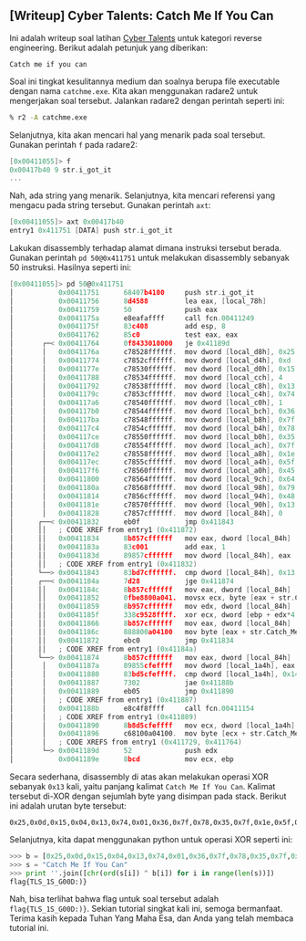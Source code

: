 ## [Writeup] Cyber Talents: Catch Me If You Can

Ini adalah writeup soal latihan [Cyber Talents](https://cybertalents.com/challenges/malware/catch-me) untuk kategori reverse engineering. Berikut adalah petunjuk yang diberikan:

```
Catch me if you can
```

Soal ini tingkat kesulitannya medium dan soalnya berupa file executable dengan nama `catchme.exe`. Kita akan menggunakan radare2 untuk mengerjakan soal tersebut. Jalankan radare2 dengan perintah seperti ini:

```bash
% r2 -A catchme.exe
```

Selanjutnya, kita akan mencari hal yang menarik pada soal tersebut. Gunakan perintah `f` pada radare2:

```C
[0x00411055]> f
0x00417b40 9 str.i_got_it
...
```

Nah, ada string yang menarik. Selanjutnya, kita mencari referensi yang mengacu pada string tersebut. Gunakan perintah `axt`:

```C
[0x00411055]> axt 0x00417b40
entry1 0x411751 [DATA] push str.i_got_it
```

Lakukan disassembly terhadap alamat dimana instruksi tersebut berada. Gunakan perintah `pd 50@0x411751` untuk melakukan disassembly sebanyak 50 instruksi. Hasilnya seperti ini:

```C
[0x00411055]> pd 50@0x411751
│           0x00411751      68407b4100     push str.i_got_it                               ; 0x417b40 ; "i_got_it"
│           0x00411756      8d4588         lea eax, [local_78h]
│           0x00411759      50             push eax
│           0x0041175a      e8eafaffff     call fcn.00411249
│           0x0041175f      83c408         add esp, 8
│           0x00411762      85c0           test eax, eax
│       ┌─< 0x00411764      0f8433010000   je 0x41189d
│       │   0x0041176a      c78528ffffff.  mov dword [local_d8h], 0x25                     ; '%' ; 37
│       │   0x00411774      c7852cffffff.  mov dword [local_d4h], 0xd                      ; 13
│       │   0x0041177e      c78530ffffff.  mov dword [local_d0h], 0x15                     ; 21
│       │   0x00411788      c78534ffffff.  mov dword [local_cch], 4
│       │   0x00411792      c78538ffffff.  mov dword [local_c8h], 0x13                     ; 19
│       │   0x0041179c      c7853cffffff.  mov dword [local_c4h], 0x74                     ; 't' ; 116
│       │   0x004117a6      c78540ffffff.  mov dword [local_c0h], 1
│       │   0x004117b0      c78544ffffff.  mov dword [local_bch], 0x36                     ; '6' ; 54
│       │   0x004117ba      c78548ffffff.  mov dword [local_b8h], 0x7f                     ; 127
│       │   0x004117c4      c7854cffffff.  mov dword [local_b4h], 0x78                     ; 'x' ; 120
│       │   0x004117ce      c78550ffffff.  mov dword [local_b0h], 0x35                     ; '5' ; 53
│       │   0x004117d8      c78554ffffff.  mov dword [local_ach], 0x7f                     ; 127
│       │   0x004117e2      c78558ffffff.  mov dword [local_a8h], 0x1e                     ; 30
│       │   0x004117ec      c7855cffffff.  mov dword [local_a4h], 0x5f                     ; '_' ; 95
│       │   0x004117f6      c78560ffffff.  mov dword [local_a0h], 0x45                     ; 'E' ; 69
│       │   0x00411800      c78564ffffff.  mov dword [local_9ch], 0x64                     ; 'd' ; 100
│       │   0x0041180a      c78568ffffff.  mov dword [local_98h], 0x79                     ; 'y' ; 121
│       │   0x00411814      c7856cffffff.  mov dword [local_94h], 0x48                     ; 'H' ; 72
│       │   0x0041181e      c78570ffffff.  mov dword [local_90h], 0x13                     ; 19
│       │   0x00411828      c7857cffffff.  mov dword [local_84h], 0                        ; local_84h = 0
│      ┌──< 0x00411832      eb0f           jmp 0x411843                                    ; lompat ke 0x411843
│      ││   ; CODE XREF from entry1 (0x411872)
│      ││   0x00411834      8b857cffffff   mov eax, dword [local_84h]                      ; eax = counter
│      ││   0x0041183a      83c001         add eax, 1                                      ; eax++
│      ││   0x0041183d      89857cffffff   mov dword [local_84h], eax                      ; counter = eax
│      ││   ; CODE XREF from entry1 (0x411832)
│      └──> 0x00411843      83bd7cffffff.  cmp dword [local_84h], 0x13                     ; apakah counter == 0x13?
│      ┌──< 0x0041184a      7d28           jge 0x411874                                    ; jika lebih besar atau sama dengan, maka lompat ke 0x411874
│      ││   0x0041184c      8b857cffffff   mov eax, dword [local_84h]                      ; eax = counter
│      ││   0x00411852      0fbe8800a041.  movsx ecx, byte [eax + str.Catch_Me_If_You_Can] ; ecx = "Catch Me If You Can"[counter]
│      ││   0x00411859      8b957cffffff   mov edx, dword [local_84h]                      ; edx = counter
│      ││   0x0041185f      338c9528ffff.  xor ecx, dword [ebp + edx*4 - 0xd8]             ; "C"
│      ││   0x00411866      8b857cffffff   mov eax, dword [local_84h]                      ; eax = counter
│      ││   0x0041186c      888800a04100   mov byte [eax + str.Catch_Me_If_You_Can], cl    ; "Catch Me If You Can"[counter] = cl
│      ││   0x00411872      ebc0           jmp 0x411834                                    ; ulangi sampai habis
│      ││   ; CODE XREF from entry1 (0x41184a)
│      └──> 0x00411874      8b857cffffff   mov eax, dword [local_84h]
│       │   0x0041187a      89855cfeffff   mov dword [local_1a4h], eax
│       │   0x00411880      83bd5cfeffff.  cmp dword [local_1a4h], 0x14
│       │   0x00411887      7302           jae 0x41188b
│       │   0x00411889      eb05           jmp 0x411890
│       │   ; CODE XREF from entry1 (0x411887)
│       │   0x0041188b      e8c4f8ffff     call fcn.00411154
│       │   ; CODE XREF from entry1 (0x411889)
│       │   0x00411890      8b8d5cfeffff   mov ecx, dword [local_1a4h]
│       │   0x00411896      c68100a04100.  mov byte [ecx + str.Catch_Me_If_You_Can], 0 ; section..data ; [0x41a000:1]=67 ; "Catch Me If You Can"
│       │   ; CODE XREFS from entry1 (0x411729, 0x411764)
│       └─> 0x0041189d      52             push edx
│           0x0041189e      8bcd           mov ecx, ebp
```

Secara sederhana, disassembly di atas akan melakukan operasi XOR sebanyak `0x13` kali, yaitu panjang kalimat `Catch Me If You Can`. Kalimat tersebut di-XOR dengan sejumlah byte yang disimpan pada stack. Berikut ini adalah urutan byte tersebut:

```
0x25,0x0d,0x15,0x04,0x13,0x74,0x01,0x36,0x7f,0x78,0x35,0x7f,0x1e,0x5f,0x45,0x64,0x79,0x48,0x13
```

Selanjutnya, kita dapat menggunakan python untuk operasi XOR seperti ini:

```python
>>> b = [0x25,0x0d,0x15,0x04,0x13,0x74,0x01,0x36,0x7f,0x78,0x35,0x7f,0x1e,0x5f,0x45,0x64,0x79,0x48,0x13]
>>> s = "Catch Me If You Can"
>>> print ''.join([chr(ord(s[i]) ^ b[i]) for i in range(len(s))])
flag{TLS_1S_G00D:)}
```

Nah, bisa terlihat bahwa flag untuk soal tersebut adalah `flag{TLS_1S_G00D:)}`. Sekian tutorial singkat kali ini, semoga bermanfaat. Terima kasih kepada Tuhan Yang Maha Esa, dan Anda yang telah membaca tutorial ini.
